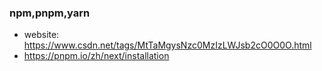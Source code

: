 ### npm,pnpm,yarn
- website: https://www.csdn.net/tags/MtTaMgysNzc0MzIzLWJsb2cO0O0O.html
- https://pnpm.io/zh/next/installation